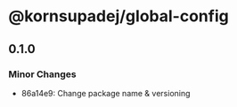 # @kornsupadej/global-config

## 0.1.0

### Minor Changes

- 86a14e9: Change package name & versioning
